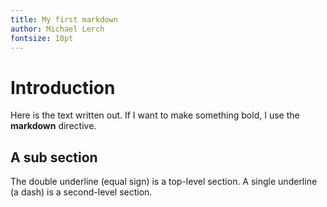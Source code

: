 ```yaml
---
title: My first markdown
author: Michael Lerch
fontsize: 10pt
---
```


Introduction
============

Here is the text written out.
If I want to make something bold, I use the **markdown** directive.

A sub section
-------------

The double underline (equal sign) is a top-level section.
A single underline (a dash) is a second-level section.
